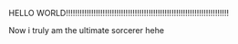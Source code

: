 
HELLO WORLD!!!!!!!!!!!!!!!!!!!!!!!!!!!!!!!!!!!!!!!!!!!!!!!!!!!!!!!!!!!!!!!!!!!!!!!

Now i truly am the ultimate sorcerer
hehe




